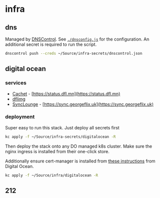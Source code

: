 # infra

## dns

Managed by [DNSControl](https://stackexchange.github.io/dnscontrol/). See [`./dnsconfig.js`](./dnsconfig.js) for the configuration. An additional secret is required to run the script.

```bash
dnscontrol push --creds ~/Source/infra-secrets/dnscontrol.json
```

## digital ocean

### services

- [Cachet](https://cachethq.io) - [https://status.dfl.mn](https://status.dfl.mn)
- [dflimg](https://github.com/duffleman/dflimg-go/)
- [SyncLounge](https://synclounge.tv) - [https://sync.georgeflix.uk](https://sync.georgeflix.uk)

### deployment

Super easy to run this stack. Just deploy all secrets first

```bash
kc apply -f ~/Source/infra-secrets/digitalocean -R
```

Then deploy the stack onto any DO managed k8s cluster. Make sure the nginx ingress is installed from their one-click store.

Additionally ensure cert-manager is installed from [these instructions](https://www.digitalocean.com/community/tutorials/how-to-set-up-an-nginx-ingress-with-cert-manager-on-digitalocean-kubernetes#step-2-—-setting-up-the-kubernetes-nginx-ingress-controller) from Digital Ocean.

```bash
kc apply -f ~/Source/infra/digitalocean -R
```

## 212
